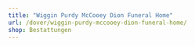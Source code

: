 ```yaml
---
title: "Wiggin Purdy McCooey Dion Funeral Home"
url: /dover/wiggin-purdy-mccooey-dion-funeral-home/
shop: Bestattungen
---
```


